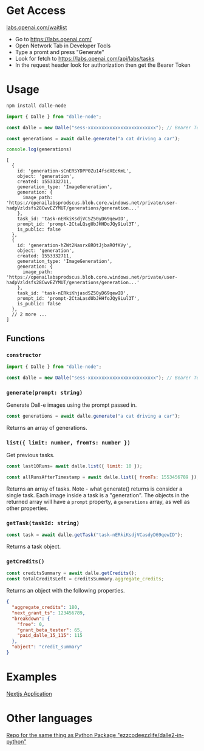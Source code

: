 # Get Access

[labs.openai.com/waitlist](https://labs.openai.com/waitlist)

- Go to https://labs.openai.com/
- Open Network Tab in Developer Tools
- Type a promt and press "Generate"
- Look for fetch to https://labs.openai.com/api/labs/tasks
- In the request header look for authorization then get the Bearer Token


# Usage
```bash
npm install dalle-node
```
```javascript
import { Dalle } from "dalle-node";

const dalle = new Dalle("sess-xxxxxxxxxxxxxxxxxxxxxxxxx"); // Bearer Token 

const generations = await dalle.generate("a cat driving a car");

console.log(generations)
```

```
[
  {
    id: 'generation-sCnERSYDPP0Zu14fsdXEcKmL',
    object: 'generation',
    created: 1553332711,
    generation_type: 'ImageGeneration',
    generation: {
      image_path: 'https://openailabsprodscus.blob.core.windows.net/private/user-hadpVzldsfs28CwvEZYMUT/generations/generation...'
    },
    task_id: 'task-nERkiKsdjVCSZ50yD69qewID',
    prompt_id: 'prompt-2CtaLQsgUbJHHDoJQy9Lul3T',
    is_public: false
  },
  {
    id: 'generation-hZWt2Nasrx8R0tJjbaROfKVy',
    object: 'generation',
    created: 1553332711,
    generation_type: 'ImageGeneration',
    generation: {
      image_path: 'https://openailabsprodscus.blob.core.windows.net/private/user-hadpVzldsfs28CwvEZYMUT/generations/generation...'
    },
    task_id: 'task-nERkiKhjasdSZ50yD69qewID',
    prompt_id: 'prompt-2CtaLasdUbJHHfoJQy9Lul3T',
    is_public: false
  },
  // 2 more ... 
]
```

## Functions

### `constructor`

```javascript
import { Dalle } from "dalle-node";

const dalle = new Dalle("sess-xxxxxxxxxxxxxxxxxxxxxxxxx"); // Bearer Token 
```

### `generate(prompt: string)`

Generate Dall-e images using the prompt passed in.

```javascript
const generations = await dalle.generate("a cat driving a car");
```

Returns an array of generations.

### `list({ limit: number, fromTs: number })`

Get previous tasks.

```javascript
const last10Runs= await dalle.list({ limit: 10 });
```

```javascript
const allRunsAfterTimestamp = await dalle.list({ fromTs: 1553456789 });
```

Returns an array of tasks. Note - what generate() returns is consider a single task. Each image inside a task is a "generation". The objects in the returned array will have a `prompt` property, a `generations` array, as well as other properties.

### `getTask(taskId: string)`

```javascript
const task = await dalle.getTask("task-nERkiKsdjVCasdyD69qewID");
```

Returns a task object.

### `getCredits()`

```javascript
const creditsSummary = await dalle.getCredits();
const totalCreditsLeft = creditsSummary.aggregate_credits;
```

Returns an object with the following properties.

```json
{
  "aggregate_credits": 180,
  "next_grant_ts": 123456789,
  "breakdown": {
    "free": 0,
    "grant_beta_tester": 65,
    "paid_dalle_15_115": 115
  },
  "object": "credit_summary"
}
```

# Examples

[Nextjs Application](https://github.com/1998code/DALLE-2-App)

# Other languages

[Repo for the same thing as Python Package "ezzcodeezzlife/dalle2-in-python"](https://github.com/ezzcodeezzlife/dalle2-in-python)
